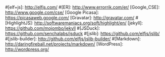 [GitHub]: https://github.com/
[Disqus]: http://disqus.com/
#[elf+js]: http://elfjs.com/
#[ER]: http://www.errorrik.com/er/
[Google_CSE]: http://www.google.com/cse/
[Google Picasa]: https://picasaweb.google.com/
[Gravatar]: http://gravatar.com/
#[HighlightJS]: http://softwaremaniacs.org/soft/highlight/en/
[jekyll]: https://github.com/mojombo/jekyll
#[JSDuck]: https://github.com/senchalabs/jsduck
#[jslib]: https://github.com/elfjs/jslib/
#[jslib-builder]: http://github.com/elfjs/jslib-builder/
#[Markdown]: http://daringfireball.net/projects/markdown/
[WordPress]: http://wordpress.org/
